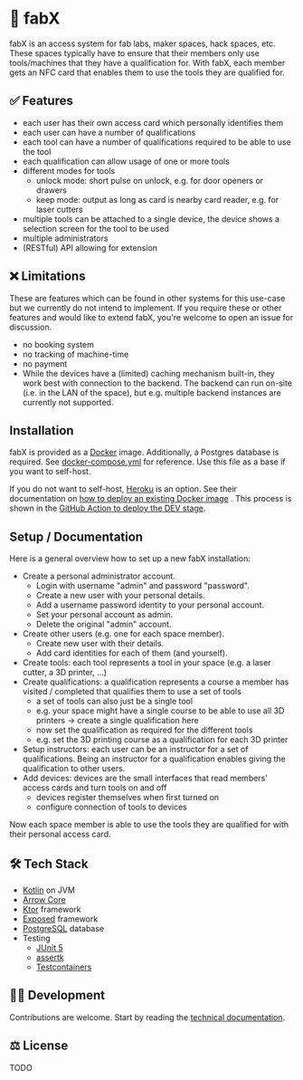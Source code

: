 # 🔐 fabX

fabX is an access system for fab labs, maker spaces, hack spaces, etc. These spaces typically have to ensure that their
members only use tools/machines that they have a qualification for. With fabX, each member gets an NFC card that enables
them to use the tools they are qualified for.

## ✅ Features

* each user has their own access card which personally identifies them
* each user can have a number of qualifications
* each tool can have a number of qualifications required to be able to use the tool
* each qualification can allow usage of one or more tools
* different modes for tools
    * unlock mode: short pulse on unlock, e.g. for door openers or drawers
    * keep mode: output as long as card is nearby card reader, e.g. for laser cutters
* multiple tools can be attached to a single device, the device shows a selection screen for the tool to be used
* multiple administrators
* (RESTful) API allowing for extension

## ❌ Limitations

These are features which can be found in other systems for this use-case but we currently do not intend to implement. If
you require these or other features and would like to extend fabX, you're welcome to open an issue for discussion.

* no booking system
* no tracking of machine-time
* no payment
* While the devices have a (limited) caching mechanism built-in, they work best with connection to the backend. The
  backend can run on-site (i.e. in the LAN of the space), but e.g. multiple backend instances are currently not
  supported.

## Installation

fabX is provided as a [Docker](https://www.docker.com) image. Additionally, a Postgres database is required.
See [docker-compose.yml](docker-compose.yml) for reference. Use this file as a base if you want to self-host.

If you do not want to self-host, [Heroku](https://www.heroku.com/pricing) is an option. See their documentation on
[how to deploy an existing Docker image](https://devcenter.heroku.com/articles/container-registry-and-runtime#pushing-an-existing-image)
. This process is shown in the [GitHub Action to deploy the DEV stage](.github/workflows/heroku-dev.yml). 

## Setup / Documentation

Here is a general overview how to set up a new fabX installation:

* Create a personal administrator account.
    * Login with username "admin" and password "password".
    * Create a new user with your personal details.
    * Add a username password identity to your personal account.
    * Set your personal account as admin.
    * Delete the original "admin" account.
* Create other users (e.g. one for each space member).
    * Create new user with their details.
    * Add card identities for each of them (and yourself).
* Create tools: each tool represents a tool in your space (e.g. a laser cutter, a 3D printer, ...)
* Create qualifications: a qualification represents a course a member has visited / completed that qualifies them to use
  a set of tools
    * a set of tools can also just be a single tool
    * e.g. your space might have a single course to be able to use all 3D printers -> create a single qualification here
    * now set the qualification as required for the different tools
    * e.g. set the 3D printing course as a qualification for each 3D printer
* Setup instructors: each user can be an instructor for a set of qualifications. Being an instructor for a qualification
  enables giving the qualification to other users.
* Add devices: devices are the small interfaces that read members' access cards and turn tools on and off
    * devices register themselves when first turned on
    * configure connection of tools to devices

Now each space member is able to use the tools they are qualified for with their personal access card.

## 🛠 Tech Stack

* [Kotlin](https://kotlinlang.org) on JVM
* [Arrow Core](https://arrow-kt.io/docs/core/)
* [Ktor](https://ktor.io) framework
* [Exposed](https://github.com/JetBrains/Exposed) framework
* [PostgreSQL](https://www.postgresql.org) database
* Testing
    * [JUnit 5](https://junit.org/junit5/)
    * [assertk](https://github.com/willowtreeapps/assertk)
    * [Testcontainers](https://www.testcontainers.org)

## 🧑‍💻 Development

Contributions are welcome. Start by reading the [technical documentation](docs).

## ⚖️ License

TODO
